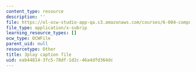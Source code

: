 ```yaml
---
content_type: resource
description: ''
file: https://ol-ocw-studio-app-qa.s3.amazonaws.com/courses/6-004-computation-structures-spring-2017/eab448143fc578df1d2c46a4dfd364dc_MpJe7SMzi0E.srt
file_type: application/x-subrip
learning_resource_types: []
ocw_type: OCWFile
parent_uid: null
resourcetype: Other
title: 3play caption file
uid: eab44814-3fc5-78df-1d2c-46a4dfd364dc
---
```

